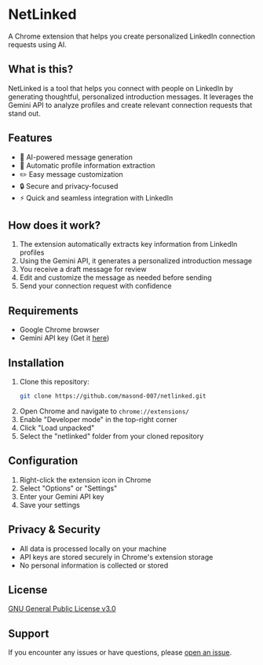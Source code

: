 # NetLinked

A Chrome extension that helps you create personalized LinkedIn connection requests using AI.

## What is this?
NetLinked is a tool that helps you connect with people on LinkedIn by generating thoughtful, personalized introduction messages. It leverages the Gemini API to analyze profiles and create relevant connection requests that stand out.

## Features
- 🤖 AI-powered message generation
- 👤 Automatic profile information extraction
- ✏️ Easy message customization
- 🔒 Secure and privacy-focused
- ⚡ Quick and seamless integration with LinkedIn

## How does it work?
1. The extension automatically extracts key information from LinkedIn profiles
2. Using the Gemini API, it generates a personalized introduction message
3. You receive a draft message for review
4. Edit and customize the message as needed before sending
5. Send your connection request with confidence

## Requirements
- Google Chrome browser
- Gemini API key (Get it [here](https://makersuite.google.com/app/apikey))

## Installation
1. Clone this repository:
   ```bash
   git clone https://github.com/masond-007/netlinked.git
   ```
2. Open Chrome and navigate to `chrome://extensions/`
3. Enable "Developer mode" in the top-right corner
4. Click "Load unpacked"
5. Select the "netlinked" folder from your cloned repository

## Configuration
1. Right-click the extension icon in Chrome
2. Select "Options" or "Settings"
3. Enter your Gemini API key
4. Save your settings

## Privacy & Security
- All data is processed locally on your machine
- API keys are stored securely in Chrome's extension storage
- No personal information is collected or stored

## License
[GNU General Public License v3.0](LICENSE)

## Support
If you encounter any issues or have questions, please [open an issue](https://github.com/masond-007/netlinked/issues).